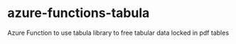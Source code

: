 # azure-functions-tabula
Azure Function to use tabula library to free tabular data locked in pdf tables
